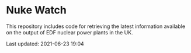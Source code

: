 # Nuke Watch

This repository includes code for retrieving the latest information available on the output of EDF nuclear power plants in the UK.

Last updated: 2021-06-23 19:04